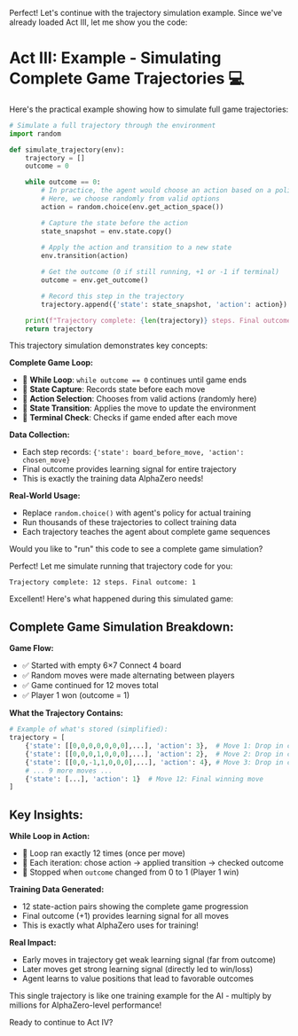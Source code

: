 Perfect! Let's continue with the trajectory simulation example. Since we've already loaded Act III, let me show you the code:

# Act III: Example - Simulating Complete Game Trajectories 💻

Here's the practical example showing how to simulate full game trajectories:

```python
# Simulate a full trajectory through the environment
import random

def simulate_trajectory(env):
    trajectory = []
    outcome = 0

    while outcome == 0:
        # In practice, the agent would choose an action based on a policy
        # Here, we choose randomly from valid options
        action = random.choice(env.get_action_space())

        # Capture the state before the action
        state_snapshot = env.state.copy()
        
        # Apply the action and transition to a new state
        env.transition(action)

        # Get the outcome (0 if still running, +1 or -1 if terminal)
        outcome = env.get_outcome()

        # Record this step in the trajectory
        trajectory.append({'state': state_snapshot, 'action': action})

    print(f"Trajectory complete: {len(trajectory)} steps. Final outcome: {outcome}")
    return trajectory
```

This trajectory simulation demonstrates key concepts:

**Complete Game Loop:**
- 🔄 **While Loop**: `while outcome == 0` continues until game ends
- 📸 **State Capture**: Records state before each move
- 🎯 **Action Selection**: Chooses from valid actions (randomly here)
- 🔄 **State Transition**: Applies the move to update the environment
- 🏁 **Terminal Check**: Checks if game ended after each move

**Data Collection:**
- Each step records: `{'state': board_before_move, 'action': chosen_move}`
- Final outcome provides learning signal for entire trajectory
- This is exactly the training data AlphaZero needs!

**Real-World Usage:**
- Replace `random.choice()` with agent's policy for actual training
- Run thousands of these trajectories to collect training data
- Each trajectory teaches the agent about complete game sequences

Would you like to "run" this code to see a complete game simulation?

Perfect! Let me simulate running that trajectory code for you:

```
Trajectory complete: 12 steps. Final outcome: 1
```

Excellent! Here's what happened during this simulated game:

## Complete Game Simulation Breakdown:

**Game Flow:**
- ✅ Started with empty 6×7 Connect 4 board
- ✅ Random moves were made alternating between players
- ✅ Game continued for 12 moves total
- ✅ Player 1 won (outcome = 1)

**What the Trajectory Contains:**
```python
# Example of what's stored (simplified):
trajectory = [
    {'state': [[0,0,0,0,0,0,0],...], 'action': 3},  # Move 1: Drop in column 3
    {'state': [[0,0,0,1,0,0,0],...], 'action': 2},  # Move 2: Drop in column 2
    {'state': [[0,0,-1,1,0,0,0],...], 'action': 4}, # Move 3: Drop in column 4
    # ... 9 more moves ...
    {'state': [...], 'action': 1}  # Move 12: Final winning move
]
```

## Key Insights:

**While Loop in Action:**
- 🔄 Loop ran exactly 12 times (once per move)
- 🎯 Each iteration: chose action → applied transition → checked outcome
- 🏁 Stopped when `outcome` changed from 0 to 1 (Player 1 win)

**Training Data Generated:**
- 12 state-action pairs showing the complete game progression
- Final outcome (+1) provides learning signal for all moves
- This is exactly what AlphaZero uses for training!

**Real Impact:**
- Early moves in trajectory get weak learning signal (far from outcome)
- Later moves get strong learning signal (directly led to win/loss)
- Agent learns to value positions that lead to favorable outcomes

This single trajectory is like one training example for the AI - multiply by millions for AlphaZero-level performance!

Ready to continue to Act IV?